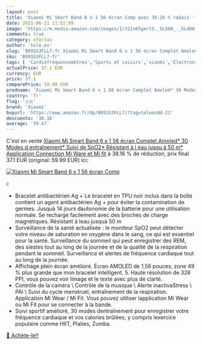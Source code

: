 ```yaml
---
layout: post
title: 'Xiaomi Mi Smart Band 6 x 1 56 écran Comp avec 38.16 % rabais '
date: 2021-06-21 11:52:09
image: 'https://m.media-amazon.com/images/I/31InK5gertS._SL500_._SL400_.jpg'
comments: true
category: ofertas
author: 'tole.es'
slug: 'B091G3FLL7-fr Xiaomi Mi Smart Band 6 x 1 56 écran Complet Amoled* 30...'
sku: 'B091G3FLL7-fr'
tags: [ 'Cardiofréquencemètres','Sports et Loisirs','xiaomi','Électronique sportive', ]
actualPrice: 37.1 EUR
currency: EUR
price: 37.1
comparePrice: 59.99 EUR
prodname: 'Xiaomi Mi Smart Band 6 x 1 56 écran Complet Amoled* 30 Modes d entraînement* Suivi de SpO2* Résistant à l eau jusqu à 50 m* Application Connection Mi Ware et Mi fit'
country: 'fr'
flag: '🇫🇷'
brand: 'Xiaomi'
buyurl: 'https://www.amazon.fr/dp/B091G3FLL7/?tag=tolees0d-21'
descuento: '38.16'
average: '39.47'
---
```


C'est en vente [Xiaomi Mi Smart Band 6 x 1 56 écran Complet Amoled* 30 Modes d entraînement* Suivi de SpO2* Résistant à l eau jusqu à 50 m* Application Connection Mi Ware et Mi fit](https://www.amazon.fr/dp/B091G3FLL7/?tag=tolees0d-21)  à  38.16 % de réduction, prix final  37.1 EUR (original: 59.99 EUR) ici:

[![Xiaomi Mi Smart Band 6 x 1 56 écran Comp](https://m.media-amazon.com/images/I/31InK5gertS._SL500_._SL400_.jpg)](https://www.amazon.fr/dp/B091G3FLL7/?tag=tolees0d-21)

ℹ️:

- Bracelet antibactérien Ag + Le bracelet en TPU noir inclus dans la boîte contient un agent antibactérien Ag + pour éviter la contamination de germes. Jusquà 14 jours dautonomie de la batterie pour une utilisation normale. Se recharge facilement avec des broches de charge magnétiques. Résistant à leau jusquà 50 m
- Surveillance de la santé actualisée : le moniteur SpO2 peut détecter votre niveau de saturation en oxygène dans le sang, ce qui est essentiel pour la santé. Surveillance du sommeil qui peut enregistrer des REM, des siestes tout au long de la journée et de la qualité de la respiration pendant le sommeil. Surveillance et alertes de fréquence cardiaque tout au long de la journée.
- Affichage plein écran amélioré. Écran AMOLED de 1,56 pouces, zone 49 % plus grande que mon bracelet intelligent. 5. Haute résolution de 326 PPI, vous pouvez voir limage et le texte avec plus de clarté.
- Contrôle de la caméra \ Contrôle de la musique \ Alerte inactivaStress \ PAI \ Suivi du cycle menstruel, entraînement de la respiration. Application Mi Wear / Mi Fit. Vous pouvez utiliser lapplication Mi Wear ou Mi Fit pour se connecter à la bande.
- Suivi sportif amélioré, 30 modes dentraînement pour enregistrer votre fréquence cardiaque et vos calories brûlées, y compris lexercice populaire comme HIIT, Platies, Zumba.

[🛒 Achète-le!!](https://www.amazon.fr/dp/B091G3FLL7/?tag=tolees0d-21)
